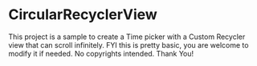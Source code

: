 # CircularRecyclerView
This project is a sample to create a Time picker with a Custom Recycler view that can scroll infinitely. FYI this is pretty basic, you are welcome to modify it if needed. No copyrights intended.
Thank You!
